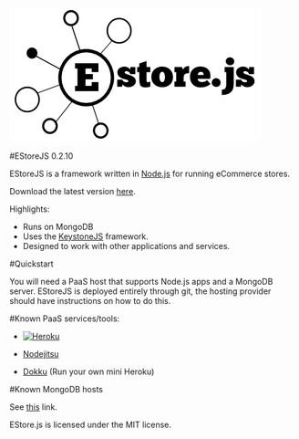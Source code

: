 ![EStoreJS logo](assets/images/common/logo.png)

#EStoreJS 0.2.10

EStoreJS is a framework written in [Node.js](http://nodejs.org) for running
eCommerce stores.

Download the latest version [here](https://github.com/quenktechnologies/estorejs/archive/master.zip).


Highlights:

* Runs on MongoDB
* Uses the [KeystoneJS](http://keystonejs.com) framework.
* Designed to work with other applications and services.

#Quickstart

You will need a PaaS host that supports Node.js apps and a MongoDB server.
EStoreJS is deployed entirely through git, the hosting provider should
have instructions on how to do this.

#Known PaaS services/tools:


* [![Heroku](https://www.herokucdn.com/deploy/button.png)](https://heroku.com/deploy?template=https://github.com/quenktechnologies/estorejs)

* [Nodejitsu](https://nodejitsu.com) 

* [Dokku](https://github.com/progrium/dokku) (Run your own mini Heroku)

#Known MongoDB hosts

See [this](http://www.mongodb.com/partners/mongodb-cloud-download) link.

EStore.js is licensed under the MIT license.
